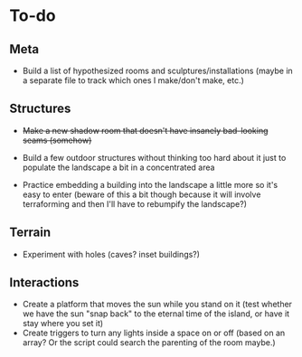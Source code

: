 # To-do

## Meta

- Build a list of hypothesized rooms and sculptures/installations (maybe in a separate file to track which ones I make/don't make, etc.)

## Structures

- ~~Make a new shadow room that doesn't have insanely bad-looking seams (somehow)~~

- Build a few outdoor structures without thinking too hard about it just to populate the landscape a bit in a concentrated area
- Practice embedding a building into the landscape a little more so it's easy to enter (beware of this a bit though because it will involve terraforming and then I'll have to rebumpify the landscape?)

## Terrain

- Experiment with holes (caves? inset buildings?)

## Interactions

- Create a platform that moves the sun while you stand on it (test whether we have the sun "snap back" to the eternal time of the island, or have it stay where you set it)
- Create triggers to turn any lights inside a space on or off (based on an array? Or the script could search the parenting of the room maybe.)
